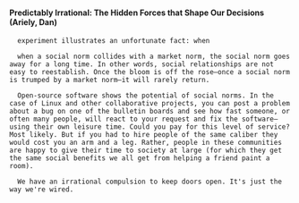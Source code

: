 #### Predictably Irrational: The Hidden Forces that Shape Our Decisions (Ariely, Dan)
      experiment illustrates an unfortunate fact: when

      when a social norm collides with a market norm, the social norm goes away for a long time. In other words, social relationships are not easy to reestablish. Once the bloom is off the rose—once a social norm is trumped by a market norm—it will rarely return.

      Open-source software shows the potential of social norms. In the case of Linux and other collaborative projects, you can post a problem about a bug on one of the bulletin boards and see how fast someone, or often many people, will react to your request and fix the software—using their own leisure time. Could you pay for this level of service? Most likely. But if you had to hire people of the same caliber they would cost you an arm and a leg. Rather, people in these communities are happy to give their time to society at large (for which they get the same social benefits we all get from helping a friend paint a room).

      We have an irrational compulsion to keep doors open. It's just the way we're wired.

